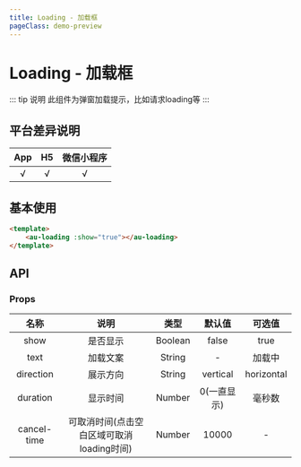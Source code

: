 ```yaml
---
title: Loading - 加载框
pageClass: demo-preview
---
```


<DemoPreview url="pages/components/loading"/>

# Loading - 加载框

::: tip 说明
此组件为弹窗加载提示，比如请求loading等
:::

## 平台差异说明
|  App  |  H5   | 微信小程序 |
| :---: | :---: | :--------: |
|   √   |   √   |     √      |

## 基本使用

```html
<template>
	<au-loading :show="true"></au-loading>
</template>
```
## API
### Props
| 名称 | 说明 | 类型 | 默认值 | 可选值 |
| :--: | :--: | :--: | :--: | :--: |
| show | 是否显示 | Boolean |  false   |  true |
| text | 加载文案 | String  |  - |   加载中   |
| direction | 展示方向 | String  | vertical | horizontal |
| duration | 显示时间 | Number |  0(一直显示)   |  毫秒数 |
| cancel-time | 可取消时间(点击空白区域可取消loading时间) | Number  | 10000 | - |


